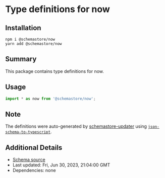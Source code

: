 # Type definitions for now

## Installation

```
npm i @schemastore/now
yarn add @schemastore/now
```

## Summary

This package contains type definitions for now.

## Usage

```ts
import * as now from '@schemastore/now';
```

## Note

The definitions were auto-generated by [schemastore-updater](https://github.com/ffflorian/schemastore-updater) using [`json-schema-to-typescript`](https://www.npmjs.com/package/json-schema-to-typescript).

## Additional Details

* [Schema source](https://github.com/SchemaStore/schemastore/tree/master/src/schemas/json/now)
* Last updated: Fri, Jun 30, 2023, 21:04:00 GMT
* Dependencies: none
